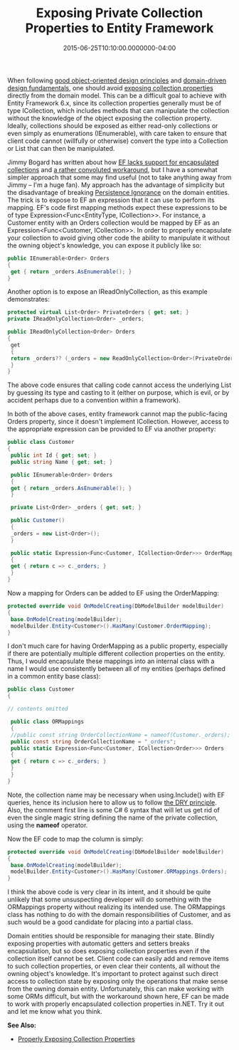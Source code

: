 ﻿---
title: Exposing Private Collection Properties to Entity Framework
date: "2015-06-25T10:10:00.0000000-04:00"
description: When following good object-oriented design principles and
featuredImage: /img/private-entity.png
---

When following [good object-oriented design principles](http://bit.ly/solid-smith) and [domain-driven design fundamentals](http://bit.ly/PS-DDD), one should avoid [exposing collection properties](http://deviq.com/exposing-collection-properties/) directly from the domain model. This can be a difficult goal to achieve with Entity Framework 6.x, since its collection properties generally must be of type ICollection, which includes methods that can manipulate the collection without the knowledge of the object exposing the collection property. Ideally, collections should be exposed as either read-only collections or even simply as enumerations (IEnumerable<T>), with care taken to ensure that client code cannot (willfully or otherwise) convert the type into a Collection or List that can then be manipulated.

Jimmy Bogard has written about how [EF lacks support for encapsulated collections](https://lostechies.com/jimmybogard/2014/04/29/domain-modeling-with-entity-framework-scorecard/) and [a rather convoluted workaround](https://lostechies.com/jimmybogard/2014/05/09/missing-ef-feature-workarounds-encapsulated-collections/), but I have a somewhat simpler approach that some may find useful (not to take anything away from Jimmy – I'm a huge fan). My approach has the advantage of simplicity but the disadvantage of breaking [Persistence Ignorance](http://deviq.com/persistence-ignorance/) on the domain entities. The trick is to expose to EF an expression that it can use to perform its mapping. EF's code first mapping methods expect these expressions to be of type Expression<Func<EntityType, ICollection<CollectionItemType>>>. For instance, a Customer entity with an Orders collection would be mapped by EF as an Expression<Func<Customer, ICollection<Order>>>. In order to properly encapsulate your collection to avoid giving other code the ability to manipulate it without the owning object's knowledge, you can expose it publicly like so:

```csharp
public IEnumerable<Order> Orders
{
 get { return _orders.AsEnumerable(); }
}
```

Another option is to expose an IReadOnlyCollection, as this example demonstrates:

```csharp
protected virtual List<Order> PrivateOrders { get; set; }
private IReadOnlyCollection<Order> _orders;

public IReadOnlyCollection<Order> Orders
{
 get
 {
 return _orders?? (_orders = new ReadOnlyCollection<Order>(PrivateOrders));
 }
}
```

The above code ensures that calling code cannot access the underlying List<Order> by guessing its type and casting to it (either on purpose, which is evil, or by accident perhaps due to a convention within a framework).

In both of the above cases, entity framework cannot map the public-facing Orders property, since it doesn't implement ICollection. However, access to the appropriate expression can be provided to EF via another property:

```csharp
public class Customer
{
 public int Id { get; set; }
 public string Name { get; set; }

 public IEnumerable<Order> Orders
 {
 get { return _orders.AsEnumerable(); }
 }

 private List<Order> _orders { get; set; }

 public Customer()
 {
 _orders = new List<Order>();
 }

 public static Expression<Func<Customer, ICollection<Order>>> OrderMapping
 {
 get { return c => c._orders; }
 }
}
```

Now a mapping for Orders can be added to EF using the OrderMapping:

```csharp
protected override void OnModelCreating(DbModelBuilder modelBuilder)
{
 base.OnModelCreating(modelBuilder);
 modelBuilder.Entity<Customer>().HasMany(Customer.OrderMapping);
}
```

I don't much care for having OrderMapping as a public property, especially if there are potentially multiple different collection properties on the entity. Thus, I would encapsulate these mappings into an internal class with a name I would use consistently between all of my entities (perhaps defined in a common entity base class):

```csharp
public class Customer
{

// contents omitted

 public class ORMappings
 {
 //public const string OrderCollectionName = nameof(Customer._orders);
 public const string OrderCollectionName = "_orders";
 public static Expression<Func<Customer, ICollection<Order>>> Orders
 {
 get { return c => c._orders; }
 }
 }
}
```

Note, the collection name may be necessary when using.Include() with EF queries, hence its inclusion here to allow us to follow [the DRY principle](http://deviq.com/don-t-repeat-yourself/). Also, the comment first line is some C# 6 syntax that will let us get rid of even the single magic string defining the name of the private collection, using the **nameof** operator.

Now the EF code to map the column is simply:

```csharp
protected override void OnModelCreating(DbModelBuilder modelBuilder)
{
 base.OnModelCreating(modelBuilder);
 modelBuilder.Entity<Customer>().HasMany(Customer.ORMappings.Orders);
}
```

I think the above code is very clear in its intent, and it should be quite unlikely that some unsuspecting developer will do something with the ORMappings property without realizing its intended use. The ORMappings class has nothing to do with the domain responsibilities of Customer, and as such would be a good candidate for placing into a partial class.

Domain entities should be responsible for managing their state. Blindly exposing properties with automatic getters and setters breaks encapsulation, but so does exposing collection properties even if the collection itself cannot be set. Client code can easily add and remove items to such collection properties, or even clear their contents, all without the owning object's knowledge. It's important to protect against such direct access to collection state by exposing only the operations that make sense from the owning domain entity. Unfortunately, this can make working with some ORMs difficult, but with the workaround shown here, EF can be made to work with properly encapsulated collection properties in.NET. Try it out and let me know what you think.

**See Also:**

* [Properly Exposing Collection Properties](http://blog.falafel.com/properly-exposing-collection-properties/)

